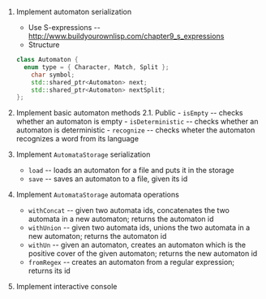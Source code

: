 1. Implement automaton serialization
	- Use S-expressions -- http://www.buildyourownlisp.com/chapter9_s_expressions
	- Structure
	```c++
	class Automaton {
	  enum type = { Character, Match, Split };
		char symbol;
		std::shared_ptr<Automaton> next;
		std::shared_ptr<Automaton> nextSplit;
	};
	```

2. Implement basic automaton methods
	2.1. Public
		- `isEmpty` -- checks whether an automaton is empty
		- `isDeterministic` -- checks whether an automaton is deterministic
		- `recognize` -- checks wheter the automaton recognizes a word from its
		language

3. Implement `AutomataStorage` serialization
	- `load` -- loads an automaton for a file and puts it in the storage
	- `save` -- saves an automaton to a file, given its id

4. Implement `AutomataStorage` automata operations
	- `withConcat` -- given two automata ids, concatenates the two automata
	in a new automaton; returns the automaton id
	- `withUnion` -- given two automata ids, unions the two automata in a new
	automaton; returns the automaton id
	- `withUn` -- given an automaton, creates an automaton which is the positive
	cover of the given automaton; returns the new automaton id
	- `fromRegex` -- creates an automaton from a regular expression; returns its
	id

5. Implement interactive console
